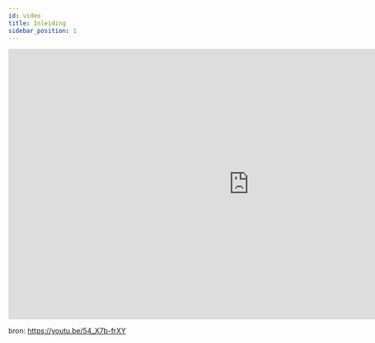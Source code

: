 ```yaml
---
id: video
title: Inleiding
sidebar_position: 1
---
```


<p align="center">
<iframe width="960" height="540" src="https://www.youtube.com/embed/54_X7b-frXY" frameborder="0" allow="accelerometer; autoplay; encrypted-media; gyroscope; picture-in-picture" allowfullscreen ali></iframe>
</p>


bron: https://youtu.be/54_X7b-frXY